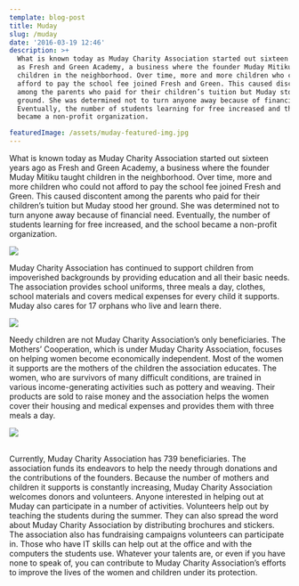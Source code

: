 ```yaml
---
template: blog-post
title: Muday
slug: /muday
date: '2016-03-19 12:46'
description: >+
  What is known today as Muday Charity Association started out sixteen years ago
  as Fresh and Green Academy, a business where the founder Muday Mitiku taught
  children in the neighborhood. Over time, more and more children who could not
  afford to pay the school fee joined Fresh and Green. This caused discontent
  among the parents who paid for their children’s tuition but Muday stood her
  ground. She was determined not to turn anyone away because of financial need.
  Eventually, the number of students learning for free increased and the school
  became a non-profit organization.

featuredImage: /assets/muday-featured-img.jpg
---
```

What is known today as Muday Charity Association started out sixteen years ago as Fresh and Green Academy, a business where the founder Muday Mitiku taught children in the neighborhood. Over time, more and more children who could not afford to pay the school fee joined Fresh and Green. This caused discontent among the parents who paid for their children’s tuition but Muday stood her ground. She was determined not to turn anyone away because of financial need. Eventually, the number of students learning for free increased, and the school became a non-profit organization.

![](/assets/muday-1.jpg)

​Muday Charity Association has continued to support children from impoverished backgrounds by providing education and all their basic needs. The association provides school uniforms, three meals a day, clothes, school materials and covers medical expenses for every child it supports. Muday also cares for 17 orphans who live and learn there.

![](/assets/muday-2.jpg)

Needy children are not Muday Charity Association’s only beneficiaries. The Mothers’ Cooperation, which is under Muday Charity Association, focuses on helping women become economically independent. Most of the women it supports are the mothers of the children the association educates. The women, who are survivors of many difficult conditions, are trained in various income-generating activities such as pottery and weaving. Their products are sold to raise money and the association helps the women cover their housing and medical expenses and provides them with three meals a day.

![](/assets/muday-3.jpg)

\
Currently, Muday Charity Association has 739 beneficiaries. The association funds its endeavors to help the needy through donations and the contributions of the founders. Because the number of mothers and children it supports is constantly increasing, Muday Charity Association welcomes donors and volunteers. Anyone interested in helping out at Muday can participate in a number of activities. Volunteers help out by teaching the students during the summer. They can also spread the word about Muday Charity Association by distributing brochures and stickers. The association also has fundraising campaigns volunteers can participate in. Those who have IT skills can help out at the office and with the computers the students use. Whatever your talents are, or even if you have none to speak of, you can contribute to Muday Charity Association’s efforts to improve the lives of the women and children under its protection.
